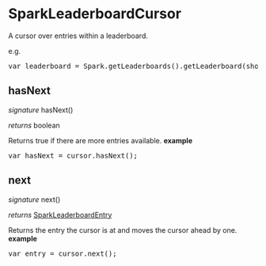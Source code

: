 # SparkLeaderboardCursor

A cursor over entries within a leaderboard.

e.g.

<pre rel="highlighter" code-brush="js" contenteditable="false">var leaderboard = Spark.getLeaderboards().getLeaderboard(shortCode).getEntries();</pre>


## hasNext
_signature_ hasNext()</p>
_returns_ boolean</p>
Returns true if there are more entries available.
<b>example</b>
<pre rel="highlighter" code-brush="js" contenteditable="false">var hasNext = cursor.hasNext();</pre>

## next
_signature_ next()</p>
_returns_ [SparkLeaderboardEntry](../Spark/SparkLeaderboardEntry.md)</p>
Returns the entry the cursor is at and moves the cursor ahead by one.
<b>example</b>
<pre rel="highlighter" code-brush="js" contenteditable="false">var entry = cursor.next();</pre>

